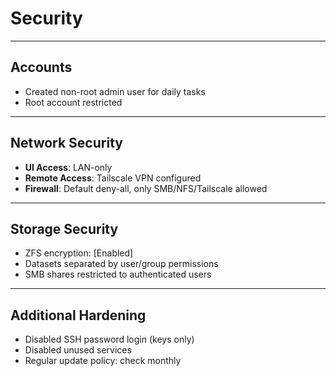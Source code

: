 # Security

---

## Accounts
- Created non-root admin user for daily tasks
- Root account restricted

---

## Network Security
- **UI Access**: LAN-only
- **Remote Access**: Tailscale VPN configured
- **Firewall**: Default deny-all, only SMB/NFS/Tailscale allowed

---

## Storage Security
- ZFS encryption: [Enabled]
- Datasets separated by user/group permissions
- SMB shares restricted to authenticated users

---

## Additional Hardening
- Disabled SSH password login (keys only)
- Disabled unused services
- Regular update policy: check monthly
